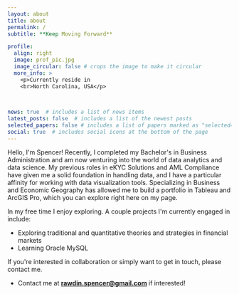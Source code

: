 ```yaml
---
layout: about
title: about
permalink: /
subtitle: **Keep Moving Forward**

profile:
  align: right
  image: prof_pic.jpg
  image_circular: false # crops the image to make it circular
  more_info: >
    <p>Currently reside in 
    <br>North Carolina, USA</p>

    

news: true  # includes a list of news items
latest_posts: false  # includes a list of the newest posts
selected_papers: false # includes a list of papers marked as "selected={true}"
social: true  # includes social icons at the bottom of the page
---
```

Hello, I'm Spencer! Recently, I completed my Bachelor's in Business Administration and am now venturing into the world of data analytics and data science. My previous roles in eKYC Solutions and AML Compliance have given me a solid foundation in handling data, and I have a particular affinity for working with data visualization tools. Specializing in Business and Economic Geography has allowed me to build a portfolio in Tableau and ArcGIS Pro, which you can explore right here on my page. 

In my free time I enjoy exploring. 
A couple projects I'm currently engaged in include:
  * Exploring traditional and quantitative theories and strategies in financial markets
  * Learning Oracle MySQL

If you're interested in collaboration or simply want to get in touch, please contact me. 
* Contact me at **rawdin.spencer@gmail.com** if interested!
